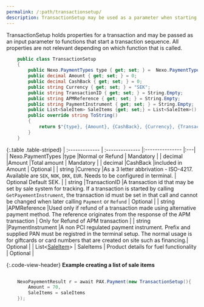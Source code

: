 ```yaml
---
permalink: /:path/transactionsetup/
description: TransactionSetup may be used as a parameter when starting a transaction.
---
```

TransactionSetup holds properties for a transaction and may be passed as an input parameter to functions that start a transaction sequence. All properties are not relevant depending on which function that is called.

```c#
    public class TransactionSetup
    {
        public Nexo.PaymentTypes type { get; set; } =  Nexo.PaymentTypes.Normal;
        public decimal Amount { get; set; } = 0;
        public decimal CashBack { get; set; } = 0;
        public string Currency { get; set; } = "SEK";
        public string TransactionID { get; set; } = String.Empty;
        public string APMReference { get; set; } = String.Empty;
        public string PaymentInstrument { get; set; } = String.Empty;
        public List<SaleItem> SaleItems {get; set;} = List<SaleItem>();
        public override string ToString() 
        {
            return $"{type}, {Amount}, {CashBack}, {Currency}, {TransactionID}, {APMReference}, {PaymentInstrument}";
        }
    }
```

{:.table .table-striped}
| :------------- | :-------------- |:--------------- |:---|
| Nexo.PaymentTypes |type |Normal or Refund | Mandatory |
| decimal |Amount |Total amount | Mandatory |
| decimal |CashBack |included in Amount | Optional |
| string |Currency |As a 3 letter abbrivation - ISO-4217. Available are `SEK`, `NOK`, `DKK`, `EUR`. Needs to be configured in terminal. | Optional Default SEK. |
| string |TransactionID |A transaction id that may be set by sale system for tracking. If a transaction is started by calling `GetPayementInstrument`, the transaction id must be set in that call and cannot be changed when later calling `Payment` or `Refund` | Optional |
| string |APMReference |Used only if refund of a transaction made using alternative payment method. The reference originates from the response of the APM transaction | Only for Refund of APM transaction |
| string |PaymentInstrument |A non PCI regulated payment instrument. Prefix and supplied PAN must be registred in the terminal setup. The normal usage is for giftcards or card numbers that are created on site such as financing.| Optional |
| List\<[SaleItem][saleitem]\> | SaleItems | Product details for fuel functionality | Optional |

{:.code-view-header}
**Example creating a list of sale items**

```c#
    
    NexoPayementResult r = await PAX.Payment(new TransactionSetup(){
        Amount = 70,
        SaleItems = saleItems
    });

```

[saleitem]: /pax-terminal/NET/includes/saleitem
